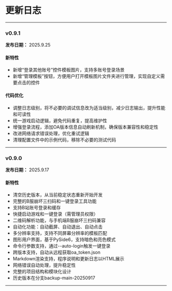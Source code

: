 # 更新日志

---

### v0.9.1
**发布日期：** 2025.9.25

#### 新特性
- 新增“登录其他账号”控件模板图片，支持多账号登录场景
- 新增“管理模板”按钮，方便用户打开模板图片文件夹进行管理，实现自定义需要点击的控件

#### 代码优化
- 调整日志级别，将不必要的调试信息改为适当级别，减少日志输出，提升性能和可读性
- 统一游戏启动逻辑，避免代码重复，提高维护性
- 增强登录流程，添加OA版本信息自动刷新机制，确保版本兼容性和稳定性
- 改进网络请求错误处理，优化重试逻辑
- 清理配置文件中的示例代码，移除不必要的测试代码

---

### v0.9.0
**发布日期：** 2025.9.17

#### 新特性
- 清空历史版本，从当前稳定状态重新开始开发
- 完整的B服崩坏三扫码和一键登录工具功能
- 支持B站账号登录和缓存
- 快捷启动游戏和一键登录（需管理员权限）
- 二维码解析功能，与手机端B服崩坏三扫码兼容
- 自动化功能：自动截屏、自动退出、自动点击
- 多分辨率支持，支持不同屏幕分辨率的模板匹配
- 图形用户界面，基于PySide6，支持暗色和亮色模式
- 命令行参数支持，通过--auto-login触发一键登录
- 跨版本支持，自动从远程获取oa_token.json
- Markdown渲染支持，程序说明和更新日志以HTML展示
- 网络错误自动处理，提升稳定性
- 完整的项目结构和模块化设计
- 历史版本在分支backup-main-20250917

---
